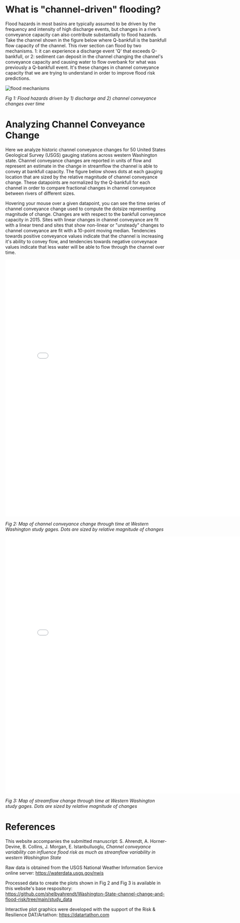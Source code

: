 # What is "channel-driven" flooding?
Flood hazards in most basins are typically assumed to be driven by the frequency and intensity of high discharge events, but changes in a river’s conveyance capacity can also contribute substantially to flood hazards. Take the channel shown in the figure below where Q-bankfull is the bankfull flow capacity of the channel. This river section can flood by two mechanisms. 1: it can experience a discharge event 'Q' that exceeds Q-bankfull, or 2: sediment can deposit in the channel changing the channel's conveyance capacity and causing water to flow overbank for what was previously a Q-bankfull event. It's these changes in channel conveyance capacity that we are trying to understand in order to improve flood risk predictions.

<img src="https://i.imgur.com/FN0xYpt.png" alt="flood mechanisms"/>

*Fig 1: Flood hazards driven by 1) discharge and 2) channel conveyance changes over time*

# Analyzing Channel Conveyance Change

Here we analyze historic channel conveyance changes for 50 United States Geological Survey (USGS) gauging stations across western Washington state. Channel conveyance changes are reported in units of flow and represent an estimate in the change in streamflow the channel is able to convey at bankfull capacity. The figure below shows dots at each gauging location that are sized by the relative magnitude of channel conveyance change. These datapoints are normalized by the Q-bankfull for each channel in order to compare fractional changes in channel conveyance between rivers of different sizes.

Hovering your mouse over a given datapoint, you can see the time series of channel conveyance change used to compute the dotsize representing magnitude of change. Changes are with respect to the bankfull conveyance capacity in 2015. Sites with linear changes in channel conveyance are fit with a linear trend and sites that show non-linear or "unsteady" changes to channel conveyance are fit with a 10-point moving median. Tendencies towards positive conveyance values indicate that the channel is increasing it's ability to convey flow, and tendencies towards negative conveynace values indicate that less water will be able to flow through the channel over time.

<iframe src="channel_change_map.html"
    sandbox="allow-same-origin allow-scripts"
    width="800"
    height="800"
    scrolling="yes"
    seamless="seamless"
    frameborder="0">
</iframe>

*Fig 2: Map of channel conveyance change through time at Western Washington study gages. Dots are sized by relative magnitude of changes*

<iframe src="streamflow_change_map.html"
    sandbox="allow-same-origin allow-scripts"
    width="800"
    height="800"
    scrolling="yes"
    seamless="seamless"
    frameborder="0">
</iframe>

*Fig 3: Map of streamflow change through time at Western Washington study gages. Dots are sized by relative magnitude of changes*

# References

This website accompanies the submitted manuscript: S. Ahrendt, A. Horner-Devine, B. Collins, J. Morgan,  E. Istanbulluoglu, *Channel conveyance variability can influence flood risk as much as streamflow variability in western Washington State*

Raw data is obtained from the USGS National Weather Information Service online server: https://waterdata.usgs.gov/nwis

Processed data to create the plots shown in Fig 2 and Fig 3 is available in this website's base respository: https://github.com/shelbyahrendt/Washington-State-channel-change-and-flood-risk/tree/main/study_data

Interactive plot graphics were developed with the support of the Risk \& Resilience DAT/Artathon: https://datartathon.com
